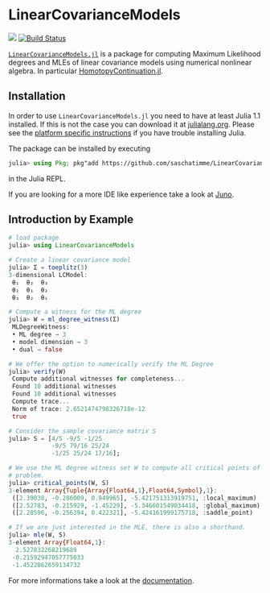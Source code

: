 # LinearCovarianceModels

[![][docs-stable-img]][docs-stable-url] [![Build Status](https://travis-ci.com/saschatimme/LinearCovarianceModels.jl.svg?branch=master)](https://travis-ci.com/saschatimme/LinearCovarianceModels.jl)

[`LinearCovarianceModels.jl`](https://github.com/saschatimme/LinearCovarianceModels) is a package for
computing Maximum Likelihood degrees and MLEs of linear covariance models using numerical nonlinear algebra.
In particular [HomotopyContinuation.jl](https://www.JuliaHomotopyContinuation.org).

## Installation

In order to use `LinearCovarianceModels.jl` you need to have at least Julia 1.1 installed. If this is not the case you can download it at [julialang.org](https://julialang.org). Please see the [platform specific instructions](https://julialang.org/downloads/platform.html) if you have trouble installing Julia.

The package can be installed by executing
```julia
julia> using Pkg; pkg"add https://github.com/saschatimme/LinearCovarianceModels.jl.git"
```
in the Julia REPL.

If you are looking for a more IDE like experience take a look at [Juno](https://junolab.org).

## Introduction by Example

```julia
# load package
julia> using LinearCovarianceModels

# Create a linear covariance model
julia> Σ = toeplitz(3)
3-dimensional LCModel:
 θ₁  θ₂  θ₃
 θ₂  θ₁  θ₂
 θ₃  θ₂  θ₁

# Compute a witness for the ML degree
julia> W = ml_degree_witness(Σ)
 MLDegreeWitness:
 • ML degree → 3
 • model dimension → 3
 • dual → false

# We offer the option to numerically verify the ML Degree
julia> verify(W)
 Compute additional witnesses for completeness...
 Found 10 additional witnesses
 Found 10 additional witnesses
 Compute trace...
 Norm of trace: 2.6521474798326718e-12
 true

# Consider the sample covariance matrix S
julia> S = [4/5 -9/5 -1/25
            -9/5 79/16 25/24
            -1/25 25/24 17/16];

# We use the ML degree witness set W to compute all critical points of the MLE
# problem.
julia> critical_points(W, S)
3-element Array{Tuple{Array{Float64,1},Float64,Symbol},1}:
 ([2.39038, -0.286009, 0.949965], -5.421751313919751, :local_maximum)
 ([2.52783, -0.215929, -1.45229], -5.346601549034418, :global_maximum)
 ([2.28596, -0.256394, 0.422321], -5.424161999175718, :saddle_point)  

# If we are just interested in the MLE, there is also a shorthand.
julia> mle(W, S)
3-element Array{Float64,1}:
  2.527832268219689  
 -0.21592947057775033
 -1.4522862659134732
```

For more informations take a look at the [documentation](https://saschatimme.github.io/LinearCovarianceModels.jl/dev).


[docs-stable-img]: https://img.shields.io/badge/docs-stable-blue.svg
[docs-stable-url]: https://saschatimme.github.io/LinearCovarianceModels.jl/dev
